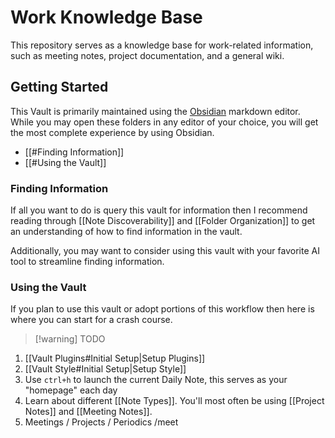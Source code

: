 # Work Knowledge Base

This repository serves as a knowledge base for work-related information, such as meeting notes, project documentation, and a general wiki.

## Getting Started

This Vault is primarily maintained using the [Obsidian](https://obsidian.md/) markdown editor. While you may open these folders in any editor of your choice, you will get the most complete experience by using Obsidian.

- [[#Finding Information]]
- [[#Using the Vault]]

### Finding Information

If all you want to do is query this vault for information then I recommend reading through [[Note Discoverability]] and [[Folder Organization]] to get an understanding of how to find information in the vault.

Additionally, you may want to consider using this vault with your favorite AI tool to streamline finding information.

### Using the Vault

If you plan to use this vault or adopt portions of this workflow then here is where you can start for a crash course.

> [!warning] TODO

1. [[Vault Plugins#Initial Setup|Setup Plugins]]
2. [[Vault Style#Initial Setup|Setup Style]]
3. Use `ctrl+h` to launch the current Daily Note, this serves as your "homepage" each day
4. Learn about different [[Note Types]]. You'll most often be using [[Project Notes]] and [[Meeting Notes]].
5. Meetings / Projects / Periodics
/meet
